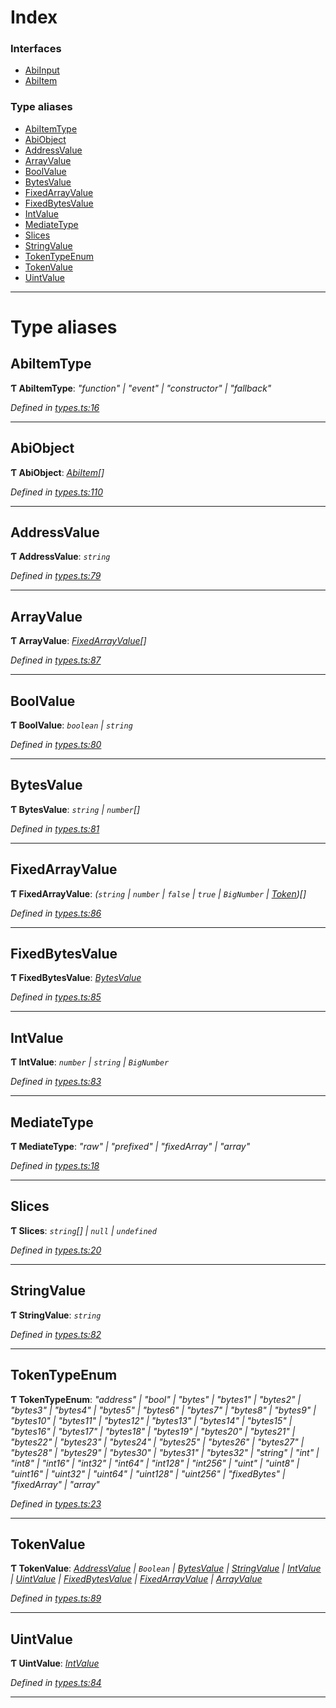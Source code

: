 

# Index

### Interfaces

* [AbiInput](../interfaces/_types_.abiinput.md)
* [AbiItem](../interfaces/_types_.abiitem.md)

### Type aliases

* [AbiItemType](_types_.md#abiitemtype)
* [AbiObject](_types_.md#abiobject)
* [AddressValue](_types_.md#addressvalue)
* [ArrayValue](_types_.md#arrayvalue)
* [BoolValue](_types_.md#boolvalue)
* [BytesValue](_types_.md#bytesvalue)
* [FixedArrayValue](_types_.md#fixedarrayvalue)
* [FixedBytesValue](_types_.md#fixedbytesvalue)
* [IntValue](_types_.md#intvalue)
* [MediateType](_types_.md#mediatetype)
* [Slices](_types_.md#slices)
* [StringValue](_types_.md#stringvalue)
* [TokenTypeEnum](_types_.md#tokentypeenum)
* [TokenValue](_types_.md#tokenvalue)
* [UintValue](_types_.md#uintvalue)

---

# Type aliases

<a id="abiitemtype"></a>

##  AbiItemType

**Ƭ AbiItemType**: *"function" | "event" | "constructor" | "fallback"*

*Defined in [types.ts:16](https://github.com/paritytech/js-libs/blob/689ae52/packages/abi/src/types.ts#L16)*

___
<a id="abiobject"></a>

##  AbiObject

**Ƭ AbiObject**: *[AbiItem](../interfaces/_types_.abiitem.md)[]*

*Defined in [types.ts:110](https://github.com/paritytech/js-libs/blob/689ae52/packages/abi/src/types.ts#L110)*

___
<a id="addressvalue"></a>

##  AddressValue

**Ƭ AddressValue**: *`string`*

*Defined in [types.ts:79](https://github.com/paritytech/js-libs/blob/689ae52/packages/abi/src/types.ts#L79)*

___
<a id="arrayvalue"></a>

##  ArrayValue

**Ƭ ArrayValue**: *[FixedArrayValue](_types_.md#fixedarrayvalue)[]*

*Defined in [types.ts:87](https://github.com/paritytech/js-libs/blob/689ae52/packages/abi/src/types.ts#L87)*

___
<a id="boolvalue"></a>

##  BoolValue

**Ƭ BoolValue**: *`boolean` | `string`*

*Defined in [types.ts:80](https://github.com/paritytech/js-libs/blob/689ae52/packages/abi/src/types.ts#L80)*

___
<a id="bytesvalue"></a>

##  BytesValue

**Ƭ BytesValue**: *`string` | `number`[]*

*Defined in [types.ts:81](https://github.com/paritytech/js-libs/blob/689ae52/packages/abi/src/types.ts#L81)*

___
<a id="fixedarrayvalue"></a>

##  FixedArrayValue

**Ƭ FixedArrayValue**: *(`string` | `number` | `false` | `true` | `BigNumber` | [Token](../classes/_token_token_.token.md))[]*

*Defined in [types.ts:86](https://github.com/paritytech/js-libs/blob/689ae52/packages/abi/src/types.ts#L86)*

___
<a id="fixedbytesvalue"></a>

##  FixedBytesValue

**Ƭ FixedBytesValue**: *[BytesValue](_types_.md#bytesvalue)*

*Defined in [types.ts:85](https://github.com/paritytech/js-libs/blob/689ae52/packages/abi/src/types.ts#L85)*

___
<a id="intvalue"></a>

##  IntValue

**Ƭ IntValue**: *`number` | `string` | `BigNumber`*

*Defined in [types.ts:83](https://github.com/paritytech/js-libs/blob/689ae52/packages/abi/src/types.ts#L83)*

___
<a id="mediatetype"></a>

##  MediateType

**Ƭ MediateType**: *"raw" | "prefixed" | "fixedArray" | "array"*

*Defined in [types.ts:18](https://github.com/paritytech/js-libs/blob/689ae52/packages/abi/src/types.ts#L18)*

___
<a id="slices"></a>

##  Slices

**Ƭ Slices**: *`string`[] | `null` | `undefined`*

*Defined in [types.ts:20](https://github.com/paritytech/js-libs/blob/689ae52/packages/abi/src/types.ts#L20)*

___
<a id="stringvalue"></a>

##  StringValue

**Ƭ StringValue**: *`string`*

*Defined in [types.ts:82](https://github.com/paritytech/js-libs/blob/689ae52/packages/abi/src/types.ts#L82)*

___
<a id="tokentypeenum"></a>

##  TokenTypeEnum

**Ƭ TokenTypeEnum**: *"address" | "bool" | "bytes" | "bytes1" | "bytes2" | "bytes3" | "bytes4" | "bytes5" | "bytes6" | "bytes7" | "bytes8" | "bytes9" | "bytes10" | "bytes11" | "bytes12" | "bytes13" | "bytes14" | "bytes15" | "bytes16" | "bytes17" | "bytes18" | "bytes19" | "bytes20" | "bytes21" | "bytes22" | "bytes23" | "bytes24" | "bytes25" | "bytes26" | "bytes27" | "bytes28" | "bytes29" | "bytes30" | "bytes31" | "bytes32" | "string" | "int" | "int8" | "int16" | "int32" | "int64" | "int128" | "int256" | "uint" | "uint8" | "uint16" | "uint32" | "uint64" | "uint128" | "uint256" | "fixedBytes" | "fixedArray" | "array"*

*Defined in [types.ts:23](https://github.com/paritytech/js-libs/blob/689ae52/packages/abi/src/types.ts#L23)*

___
<a id="tokenvalue"></a>

##  TokenValue

**Ƭ TokenValue**: *[AddressValue](_types_.md#addressvalue) | `Boolean` | [BytesValue](_types_.md#bytesvalue) | [StringValue](_types_.md#stringvalue) | [IntValue](_types_.md#intvalue) | [UintValue](_types_.md#uintvalue) | [FixedBytesValue](_types_.md#fixedbytesvalue) | [FixedArrayValue](_types_.md#fixedarrayvalue) | [ArrayValue](_types_.md#arrayvalue)*

*Defined in [types.ts:89](https://github.com/paritytech/js-libs/blob/689ae52/packages/abi/src/types.ts#L89)*

___
<a id="uintvalue"></a>

##  UintValue

**Ƭ UintValue**: *[IntValue](_types_.md#intvalue)*

*Defined in [types.ts:84](https://github.com/paritytech/js-libs/blob/689ae52/packages/abi/src/types.ts#L84)*

___

